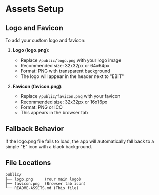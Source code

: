 # Assets Setup

## Logo and Favicon

To add your custom logo and favicon:

1. **Logo (logo.png)**:
   - Replace `/public/logo.png` with your logo image
   - Recommended size: 32x32px or 64x64px
   - Format: PNG with transparent background
   - The logo will appear in the header next to "EBIT"

2. **Favicon (favicon.png)**:
   - Replace `/public/favicon.png` with your favicon
   - Recommended size: 32x32px or 16x16px
   - Format: PNG or ICO
   - This appears in the browser tab

## Fallback Behavior

If the logo.png file fails to load, the app will automatically fall back to a simple "E" icon with a black background.

## File Locations

```
public/
├── logo.png     (Your main logo)
├── favicon.png  (Browser tab icon)
└── README-ASSETS.md (This file)
```